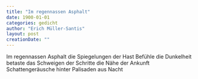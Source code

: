 ```yaml
---
title: "Im regennassen Asphalt"
date: 1900-01-01
categories: gedicht
author: "Erich Müller-Santis"
layout: post
creationDate: ""
---
```

Im regennassen Asphalt
die Spiegelungen der Hast
Befühle die Dunkelheit
betaste das Schweigen der Schritte
die Nähe der Ankunft
Schattengeräusche hinter
Palisaden aus Nacht
